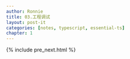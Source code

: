 ```yaml
---
author: Ronnie
title: 03.工程调试
layout: post-it
categories: [notes, typescript, essential-ts]
chapter: 1
---
```


{% include pre_next.html %}
